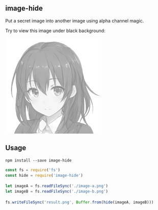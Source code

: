 ## image-hide

Put a secret image into another image using alpha channel magic.

Try to view this image under black background:

![](example.png)

## Usage

```
npm install --save image-hide
```

```javascript
const fs = require('fs')
const hide = require('image-hide')

let imageA = fs.readFileSync('./image-a.png')
let imageB = fs.readFileSync('./image-b.png')

fs.writeFileSync('result.png', Buffer.from(hide(imageA, imageB)))
```